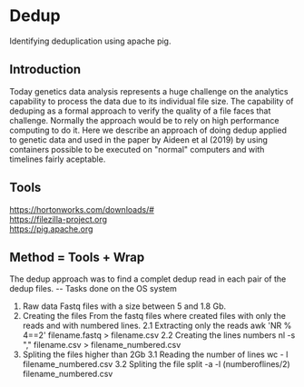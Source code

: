 # Dedup
Identifying deduplication using apache pig.
## Introduction
Today genetics data analysis represents a huge challenge on the analytics capability to process the data due to its individual file size. The capability of deduping as a formal approach to verify the quality of a file faces that challenge. Normally the approach would be to rely on high performance computing to do it. Here we describe an approach of doing dedup applied to genetic data and used in the paper by Aideen et al (2019) by using containers possible to be executed on "normal" computers and with timelines fairly aceptable.
## Tools
https://hortonworks.com/downloads/# \
https://filezilla-project.org \
https://pig.apache.org  
## Method = Tools + Wrap
The dedup approach was to find a complet dedup read in each pair of the dedup files.
-- Tasks done on the OS system
1. Raw data
Fastq files with a size between 5 and 1.8 Gb.
2. Creating the files
From the fastq files where created files with only the reads and with numbered lines.
2.1 Extracting only the reads
    awk 'NR % 4==2' filename.fastq > filename.csv
2.2 Creating the lines numbers
    nl -s "," filename.csv > filename_numbered.csv
3. Spliting the files higher than 2Gb
3.1 Reading the number of lines
    wc - l filename_numbered.csv
3.2 Spliting the file
    split -a -l (numberoflines/2) filename_numbered.csv
    





